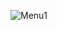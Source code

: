 
![Menu1](https://user-images.githubusercontent.com/65566371/226747408-c9a0875a-ed62-451f-9ba7-41334e240b9b.png)
